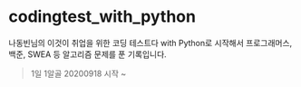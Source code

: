 # codingtest_with_python

나동빈님의 이것이 취업을 위한 코딩 테스트다 with Python로 시작해서 프로그래머스, 백준, SWEA 등 알고리즘 문제를 푼 기록입니다.
> 1일 1알골 
> 20200918 시작 ~ 

